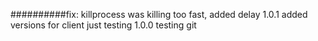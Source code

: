 ##########fix: killprocess was killing too fast, added delay
1.0.1     added versions for client
          just testing
1.0.0	    testing git